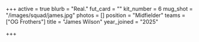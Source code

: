 +++
active = true
blurb = "Real."
fut_card = ""
kit_number = 6
mug_shot = "/images/squad/james.jpg"
photos = []
position = "Midfielder"
teams = ["OG Frothers"]
title = "James Wilson"
year_joined = "2025"

+++
